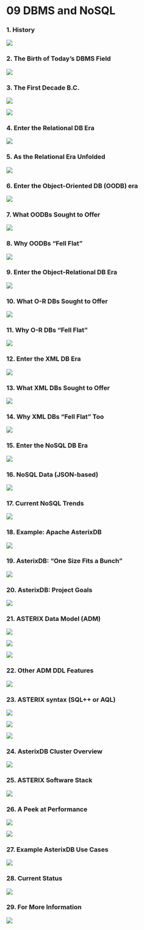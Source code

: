 # 09 DBMS and NoSQL

### 1. History

![](../../.gitbook/assets/image%20%28747%29.png)

### 2. The Birth of Today’s DBMS Field

![](../../.gitbook/assets/image%20%28499%29.png)

### 3. The First Decade B.C.

![](../../.gitbook/assets/image%20%28791%29.png)

![](../../.gitbook/assets/image%20%28829%29.png)

### 4. Enter the Relational DB Era

![](../../.gitbook/assets/image%20%28752%29.png)

### 5. As the Relational Era Unfolded

![](../../.gitbook/assets/image%20%28784%29.png)

### 6. Enter the Object-Oriented DB \(OODB\) era

![](../../.gitbook/assets/image%20%28118%29.png)

### 7. What OODBs Sought to Offer

![](../../.gitbook/assets/image%20%28532%29.png)

### 8. Why OODBs “Fell Flat”

![](../../.gitbook/assets/image%20%28739%29.png)

### 9. Enter the Object-Relational DB Era

![](../../.gitbook/assets/image%20%28458%29.png)

### 10. What O-R DBs Sought to Offer

![](../../.gitbook/assets/image%20%28613%29.png)

### 11. Why O-R DBs “Fell Flat”

![](../../.gitbook/assets/image%20%281%29.png)

### 12. Enter the XML DB Era

![](../../.gitbook/assets/image%20%28423%29.png)

### 13. What XML DBs Sought to Offer

![](../../.gitbook/assets/image%20%28709%29.png)

### 14. Why XML DBs “Fell Flat” Too

![](../../.gitbook/assets/image%20%28561%29.png)

### 15. Enter the NoSQL DB Era

![](../../.gitbook/assets/image%20%28842%29.png)

### 16. NoSQL Data \(JSON-based\)

![](../../.gitbook/assets/image%20%28706%29.png)

### 17. Current NoSQL Trends

![](../../.gitbook/assets/image%20%28509%29.png)

### 18. Example: Apache AsterixDB

![](../../.gitbook/assets/image%20%28806%29.png)

### 19. AsterixDB: “One Size Fits a Bunch”

![](../../.gitbook/assets/image%20%28621%29.png)

### 20. AsterixDB: Project Goals

![](../../.gitbook/assets/image%20%28311%29.png)

### 21. ASTERIX Data Model \(ADM\)

![](../../.gitbook/assets/image%20%28410%29.png)

![](../../.gitbook/assets/image%20%28645%29.png)

![](../../.gitbook/assets/image%20%28186%29.png)

### 22. Other ADM DDL Features

![](../../.gitbook/assets/image%20%28243%29.png)

### 23. ASTERIX syntax \(SQL++ or AQL\)

![](../../.gitbook/assets/image%20%28779%29.png)

![](../../.gitbook/assets/image%20%28356%29.png)

![](../../.gitbook/assets/image%20%28288%29.png)

### 24. AsterixDB Cluster Overview

![](../../.gitbook/assets/image%20%28640%29.png)

### 25. ASTERIX Software Stack

![](../../.gitbook/assets/image%20%28244%29.png)

### 26. A Peek at Performance

![](../../.gitbook/assets/image%20%28120%29.png)

![](../../.gitbook/assets/image%20%28812%29.png)

### 27. Example AsterixDB Use Cases

![](../../.gitbook/assets/image%20%28330%29.png)

### 28. Current Status

![](../../.gitbook/assets/image%20%28463%29.png)

### 29. For More Information

![](../../.gitbook/assets/image%20%28341%29.png)


